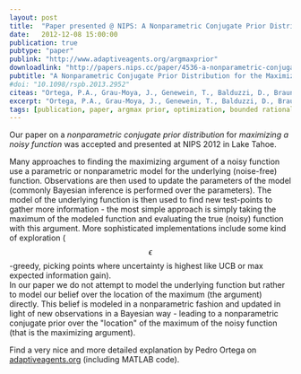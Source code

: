 ```yaml
---
layout: post
title:  "Paper presented @ NIPS: A Nonparametric Conjugate Prior Distribution for the Maximizing Argument of a Noisy Function"
date:   2012-12-08 15:00:00
publication: true
pubtype: "paper"
publink: "http://www.adaptiveagents.org/argmaxprior"
downloadlink: "http://papers.nips.cc/paper/4536-a-nonparametric-conjugate-prior-distribution-for-the-maximizing-argument-of-a-noisy-function.pdf"
pubtitle: "A Nonparametric Conjugate Prior Distribution for the Maximizing Argument of a Noisy Function"
#doi: "10.1098/rspb.2013.2952"
citeas: "Ortega, P.A., Grau-Moya, J., Genewein, T., Balduzzi, D., Braun, D.A. (2012) A Nonparametric Conjugate Prior Distribution for the Maximizing Argument of a Noisy Function. Neural Information Processing Systems (NIPS) 2012"
excerpt: "Ortega, P.A., Grau-Moya, J., Genewein, T., Balduzzi, D., Braun, D.A. (2012) A Nonparametric Conjugate Prior Distribution for the Maximizing Argument of a Noisy Function."
tags: [publication, paper, argmax prior, optimization, bounded rationality]
---
```

Our paper on a *nonparametric conjugate prior distribution* for *maximizing a noisy function* was accepted and presented at NIPS 2012 in Lake Tahoe.

Many approaches to finding the maximizing argument of a noisy function use a parametric or nonparametric model for the underlying (noise-free) function. Observations are then used to update the parameters of the model (commonly Bayesian inference is performed over the parameters). The model of the underlying function is then used to find new test-points to gather more information - the most simple approach is simply taking the maximum of the modeled function and evaluating the true (noisy) function with this argument. More sophisticated implementations include some kind of exploration ($$\epsilon$$-greedy, picking points where uncertainty is highest like UCB or max expected information gain).  
In our paper we do not attempt to model the underlying function but rather to model our belief over the location of the maximum (the argument) directly. This belief is modeled in a nonparametric fashion and updated in light of new observations in a Bayesian way - leading to a nonparametric conjugate prior over the "location" of the maximum of the noisy function (that is the maximizing argument).

Find a very nice and more detailed explanation by Pedro Ortega on [adaptiveagents.org](http://www.adaptiveagents.org/argmaxprior) (including MATLAB code).
